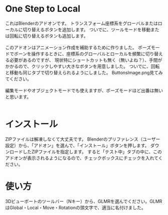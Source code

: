 # One Step to Local
これはBlenderのアドオンです。
トランスフォーム座標系をグローバルまたはローカルに切り替えるボタンを追加します。
ついでに、ツールモードを移動または回転に切り替えるボタンも追加します。
<br>
<br>
このアドオンはアニメーション作成を補助するために作りました。
ポーズモードでボーンを操作するときに、座標系のグローバルとローカルを頻繁に切り替える必要があるのですが、
現状特にショートカットも無く（無いよね？）、手間がかかるので、クリックしやすい大きなボタンを用意しました。
ついでに、回転と移動も同じタブで切り替えられるようにしました。
ButtonsImage.png見てみてください。
<br>
<br>
編集モードやオブジェクトモードでも使えますが、ポーズモードほど出番は無いと思います。
<br>
<br>

# インストール
ZIPファイルは解凍しなくて大丈夫です。
Blenderのプリファレンス（ユーザー設定）から、「アドオン」を選んで、「インストール」ボタンを押します。
ダウンロードしたZIPファイルを指定します。
すると「テスト中」タブの中に、このアドオンが表示されるようになるので、チェックボックスにチェックを入れてください。

# 使い方
3Dビューポートのツールバー（Nキー）から、GLMRを選んでください。GLMRはGlobal・Local・Move・Rotationの頭文字で、適当に名付けました。


